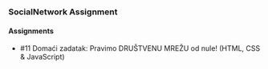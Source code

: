 ### SocialNetwork Assignment

#### Assignments
 - #11 Domaći zadatak: Pravimo DRUŠTVENU MREŽU od nule! (HTML, CSS & JavaScript)
